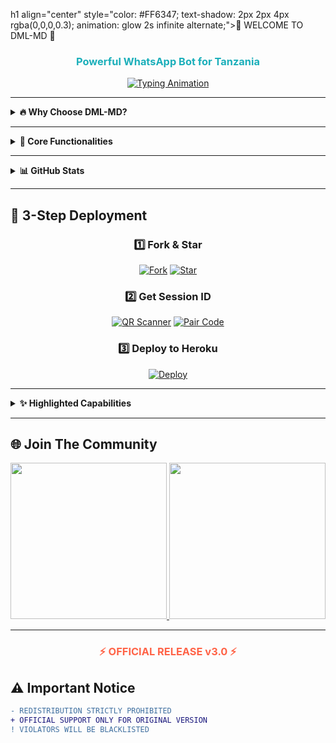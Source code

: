 h1 align="center" style="color: #FF6347; text-shadow: 2px 2px 4px rgba(0,0,0,0.3); animation: glow 2s infinite alternate;">🌟 WELCOME TO DML-MD 🌟</h1>
<h3 align="center" style="color: #1BAFBA; font-weight: bold;">Powerful WhatsApp Bot for Tanzania</h3>

<p align="center">
  <a href="https://git.io/typing-svg">
    <img src="https://readme-typing-svg.demolab.com?font=Black+Ops+One&size=40&duration=3000&pause=500&color=FF6347&center=true&width=900&height=100&lines=HELLO+WORLD!+👋;MEET+DML-MD+🤖;ADVANCED+WHATSAPP+BOT+EXPERIENCE+⚡;MADE+WITH+PASSION+BY+DML+💻;OFFICIALLY+TANZANIAN+BOT+🎉" alt="Typing Animation" />
  </a>
</p>

---

<details>
<summary><strong>🔥 Why Choose DML-MD?</strong></summary>

| Feature | Description |
|--------|-------------|
| ⚡ **Super Responsive** | Lightning-fast replies for better user experience. |
| 🔐 **Fully Encrypted** | End-to-end chat protection. |
| ⚙️ **Custom Commands** | 600+ flexible commands. |
| ♾️ **24/7 Uptime** | Always available, no downtime. |

</details>

---

<details>
<summary><strong>🧠 Core Functionalities</strong></summary>

- **AI Chatbot** – Smart replies using AI.
- **Sticker Creator** – Turn images/videos into stickers.
- **Media Downloader** – Download from YouTube, IG, FB, etc.
- **Group Tools** – Manage members, settings & anti-link.
- **Games** – Fun quizzes, riddles, and math challenges.

</details>

---

<details>
<summary><strong>📊 GitHub Stats</strong></summary>

<p align="center">
  <a href="https://github.com/MLILA17/DML-MD">
    <img src="https://github-readme-stats.vercel.app/api?username=MLILA17&show_icons=true&theme=radical&include_all_commits=true" alt="GitHub Stats" width="400"/>
    <img src="https://github-readme-streak-stats.herokuapp.com/?user=MLILA17&theme=dark&fire=FF6347&currStreakNum=1BAFBA" alt="Streak Stats" width="400"/>
  </a>
</p>

</details>

---

## 🚀 **3-Step Deployment**

<div align="center">

### 1️⃣ **Fork & Star**
[![Fork](https://img.shields.io/github/forks/MLILA17/DML-MD?label=FORK&style=social&logo=git&logoColor=white)](https://github.com/MLILA17/DML-MD/fork)
[![Star](https://img.shields.io/github/stars/MLILA17/DML-MD?label=STAR&style=social&logo=github)](https://github.com/MLILA17/DML-MD)

### 2️⃣ **Get Session ID**
[![QR Scanner](https://img.shields.io/badge/SCAN_QR-FF6347?style=for-the-badge&logo=qr-code&logoColor=white&labelColor=1BAFBA)](https://davincs-id.onrender.com/wasiqr)
[![Pair Code](https://img.shields.io/badge/GET_PAIR_CODE-1BAFBA?style=for-the-badge&logo=connectdevelop&logoColor=white&labelColor=FF6347)](https://davincs-id.onrender.com/pair)

### 3️⃣ **Deploy to Heroku**
[![Deploy](https://img.shields.io/badge/DEPLOY_TO_HEROKU-430098?style=for-the-badge&logo=heroku&logoColor=white)](https://heroku.com/deploy?template=https://github.com/MLILA17/DML-MD)

</div>

---

<details>
<summary><strong>✨ Highlighted Capabilities</strong></summary>

<p align="center">
  <img src="https://img.shields.io/badge/AI_CHATBOT-FF6347?style=for-the-badge&logo=openai&logoColor=white">
  <img src="https://img.shields.io/badge/STICKER_CREATOR-1BAFBA?style=for-the-badge&logo=stickermule&logoColor=white">
  <img src="https://img.shields.io/badge/MEDIA_DOWNLOADER-9400D3?style=for-the-badge&logo=youtube&logoColor=white">
  <img src="https://img.shields.io/badge/GROUP_TOOLS-00FF00?style=for-the-badge&logo=whatsapp&logoColor=white">
  <img src="https://img.shields.io/badge/GAMES-FF0000?style=for-the-badge&logo=steam&logoColor=white">
</p>

</details>

---

## 🌐 **Join The Community**

<p align="center">
  <a href="https://chat.whatsapp.com/FunyTxSwaKI7E5Q4z8YGbS">
    <img src="https://img.shields.io/badge/JOIN_WHATSAPP_GROUP-25D366?style=for-the-badge&logo=whatsapp&logoColor=white" width="250">
  </a>
  <a href="https://whatsapp.com/channel/0029Vb2hoPpDZ4Lb3mSkVI3C">
    <img src="https://img.shields.io/badge/WHATSAPP_CHANNEL-075E54?style=for-the-badge&logo=whatsapp&logoColor=white" width="250">
  </a>
</p>

---

<h3 align="center" style="color: #FF6347; animation: pulse 1.5s infinite;">⚡ OFFICIAL RELEASE v3.0 ⚡</h3>

## ⚠️ **Important Notice**
```diff
- REDISTRIBUTION STRICTLY PROHIBITED 
+ OFFICIAL SUPPORT ONLY FOR ORIGINAL VERSION
! VIOLATORS WILL BE BLACKLISTED

